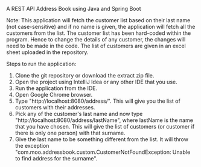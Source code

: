 A REST API Address Book using Java and Spring Boot


Note: This application will fetch the customer list based on their last name (not case-sensitive) and if no name is given, the application will fetch all the customers from the list. The customer list has been hard-coded within the program. Hence to change the details of any customer, the changes will need to be made in the code. The list of customers are given in an excel sheet uploaded in the repository.


Steps to run the application:
1. Clone the git repository or download the extract zip file.
2. Open the project using IntelliJ Idea or any other IDE that you use.
3. Run the application from the IDE.
4. Open Google Chrome browser.
5. Type "http://localhost:8080/address/". This will give you the list of customers with their addresses.
6. Pick any of the customer's last name and now type "http://localhost:8080/address/lastName", where lastName is the name that you have chosen. This will give the list of customers (or customer if there is only one person) with that surname.
7. Give the last name to be something different from the list. It will throw the exception "com.moo.addressbook.custom.CustomerNotFoundException: Unable to find address for the surname".
